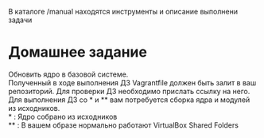 В каталоге /manual находятся инструменты и описание выполнени задачи

# Домашнее задание
Обновить ядро в базовой системе.  
Полученный в ходе выполнения ДЗ Vagrantfile должен быть залит в ваш репозиторий. Для проверки ДЗ необходимо прислать ссылку на него.  
Для выполнения ДЗ со * и ** вам потребуется сборка ядра и модулей из исходников.  
\*  :  Ядро собрано из исходников  
** : В вашем образе нормально работают VirtualBox Shared Folders  
